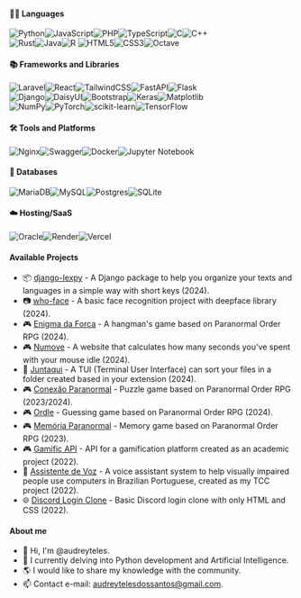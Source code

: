 
#### 👨‍💻 Languages
![Python](https://img.shields.io/badge/python-3670A0?style=for-the-badge&logo=python&logoColor=ffdd54)![JavaScript](https://img.shields.io/badge/javascript-%23323330.svg?style=for-the-badge&logo=javascript&logoColor=%23F7DF1E)![PHP](https://img.shields.io/badge/php-%23777BB4.svg?style=for-the-badge&logo=php&logoColor=white)![TypeScript](https://img.shields.io/badge/typescript-%23007ACC.svg?style=for-the-badge&logo=typescript&logoColor=white)![C](https://img.shields.io/badge/c-%2300599C.svg?style=for-the-badge&logo=c&logoColor=white)![C++](https://img.shields.io/badge/c++-%2300599C.svg?style=for-the-badge&logo=c%2B%2B&logoColor=white)<br>![Rust](https://img.shields.io/badge/rust-%23000000.svg?style=for-the-badge&logo=rust&logoColor=white)![Java](https://img.shields.io/badge/java-%23ED8B00.svg?style=for-the-badge&logo=openjdk&logoColor=white)![R](https://img.shields.io/badge/r-%23276DC3.svg?style=for-the-badge&logo=r&logoColor=white)
![HTML5](https://img.shields.io/badge/html5-%23E34F26.svg?style=for-the-badge&logo=html5&logoColor=white)![CSS3](https://img.shields.io/badge/css3-%231572B6.svg?style=for-the-badge&logo=css3&logoColor=white)![Octave](https://img.shields.io/badge/OCTAVE-darkblue?style=for-the-badge&logo=octave&logoColor=fcd683)

#### 📚 Frameworks and Libraries
![Laravel](https://img.shields.io/badge/laravel-%23FF2D20.svg?style=for-the-badge&logo=laravel&logoColor=white)![React](https://img.shields.io/badge/react-%2320232a.svg?style=for-the-badge&logo=react&logoColor=%2361DAFB)![TailwindCSS](https://img.shields.io/badge/tailwindcss-%2338B2AC.svg?style=for-the-badge&logo=tailwind-css&logoColor=white)![FastAPI](https://img.shields.io/badge/FastAPI-005571?style=for-the-badge&logo=fastapi)![Flask](https://img.shields.io/badge/flask-%23000.svg?style=for-the-badge&logo=flask&logoColor=white)<br>![Django](https://img.shields.io/badge/django-%23092E20.svg?style=for-the-badge&logo=django&logoColor=white)![DaisyUI](https://img.shields.io/badge/daisyui-5A0EF8?style=for-the-badge&logo=daisyui&logoColor=white)![Bootstrap](https://img.shields.io/badge/bootstrap-%238511FA.svg?style=for-the-badge&logo=bootstrap&logoColor=white)![Keras](https://img.shields.io/badge/Keras-%23D00000.svg?style=for-the-badge&logo=Keras&logoColor=white)![Matplotlib](https://img.shields.io/badge/Matplotlib-%23ffffff.svg?style=for-the-badge&logo=Matplotlib&logoColor=black)<br>![NumPy](https://img.shields.io/badge/numpy-%23013243.svg?style=for-the-badge&logo=numpy&logoColor=white)![PyTorch](https://img.shields.io/badge/PyTorch-%23EE4C2C.svg?style=for-the-badge&logo=PyTorch&logoColor=white)![scikit-learn](https://img.shields.io/badge/scikit--learn-%23F7931E.svg?style=for-the-badge&logo=scikit-learn&logoColor=white)![TensorFlow](https://img.shields.io/badge/TensorFlow-%23FF6F00.svg?style=for-the-badge&logo=TensorFlow&logoColor=white)

#### 🛠️ Tools and Platforms
![Nginx](https://img.shields.io/badge/nginx-%23009639.svg?style=for-the-badge&logo=nginx&logoColor=white)![Swagger](https://img.shields.io/badge/-Swagger-%23Clojure?style=for-the-badge&logo=swagger&logoColor=white)![Docker](https://img.shields.io/badge/docker-%230db7ed.svg?style=for-the-badge&logo=docker&logoColor=white)![Jupyter Notebook](https://img.shields.io/badge/jupyter-%23FA0F00.svg?style=for-the-badge&logo=jupyter&logoColor=white)


#### 💾 Databases
![MariaDB](https://img.shields.io/badge/MariaDB-003545?style=for-the-badge&logo=mariadb&logoColor=white)![MySQL](https://img.shields.io/badge/mysql-4479A1.svg?style=for-the-badge&logo=mysql&logoColor=white)![Postgres](https://img.shields.io/badge/postgres-%23316192.svg?style=for-the-badge&logo=postgresql&logoColor=white)![SQLite](https://img.shields.io/badge/sqlite-%2307405e.svg?style=for-the-badge&logo=sqlite&logoColor=white)

#### ☁️ Hosting/SaaS
![Oracle](https://img.shields.io/badge/Oracle-F80000?style=for-the-badge&logo=oracle&logoColor=white)![Render](https://img.shields.io/badge/Render-%46E3B7.svg?style=for-the-badge&logo=render&logoColor=white)![Vercel](https://img.shields.io/badge/vercel-%23000000.svg?style=for-the-badge&logo=vercel&logoColor=white)

#### Available Projects
- 📦 [django-lexpy](https://github.com/audreyteles/django-lexpy) - A Django package to help you organize your texts and languages in a simple way with short keys (2024).
- 📷 [who-face](https://github.com/audreyteles/who-face) - A basic face recognition project with deepface library (2024).
- 🎮 [Enigma da Forca](http://enigmadaforca.vercel.app/) - A hangman's game based on Paranormal Order RPG (2024).
- 🎮 [Numove](http://numove.vercel.app/) - A website that calculates how many seconds you've spent with your mouse idle (2024).
- 📁 [Juntaqui](https://github.com/audreyteles/Juntaqui) - A TUI (Terminal User Interface) can sort your files in a folder created based in your extension (2024).
- 🎮 [Conexão Paranormal](http://conexaoop.vercel.app/) - Puzzle game based on Paranormal Order RPG (2023/2024).
- 🎮 [Ordle](http://ordles.vercel.app/ ) - Guessing game based on Paranormal Order RPG (2024).
- 🎮 [Memória Paranormal](http://conexaoopmemorias.vercel.app/) - Memory game based on Paranormal Order RPG (2023).
- 🎮 [Gamific API](https://testapigamific.onrender.com/) - API for a gamification platform created as an academic project (2022).
- 💬 [Assistente de Voz](https://audrey-teles.gitbook.io/assistente-de-voz-tecnologia-assistiva) - A voice assistant system to help visually impaired people use computers in Brazilian Portuguese, created as my TCC project (2022).
- 🌐 [Discord Login Clone](https://audreyteles.github.io/Discord-Login-Clone/) - Basic Discord login clone with only HTML and CSS (2022).
<!--
- API REST for PingCast.com -> https://pingcast-api.herokuapp.com/
- Discord clone Login -> https://audrey-teles.github.io/Discord-Login-Clone/
- Ordle (work in progress) -> https://ordle.onrender.com/
- Node.js API -> https://apinode-pink.vercel.app/
-->

#### About me
- 👋 Hi, I'm @audreyteles.
- 🌱 I currently delving into Python development and Artificial Intelligence.
- 🌎 I would like to share my knowledge with the community.
- 📫 Contact e-mail: audreytelesdossantos@gmail.com.
